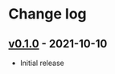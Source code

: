 # Change log

## [v0.1.0] - 2021-10-10

* Initial release

[v0.1.0]: https://github.com/piotrmurach/minehunter/compare/eacd99c...v0.1.0
